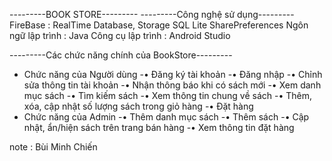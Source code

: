 ---------BOOK STORE---------
---------Công nghệ sử dụng---------
FireBase : RealTime Database, Storage
SQL Lite
SharePreferences
Ngôn ngữ lập trình : Java
Công cụ lập trình : Android Studio

---------Các chức năng chính của BookStore---------
* Chức năng của Người dùng
-• Đăng ký tài khoản
-• Đăng nhập
-• Chỉnh sửa thông tin tài khoản
-• Nhận thông báo khi có sách mới
-• Xem danh mục sách
-• Tìm kiếm sách
-• Xem thông tin chung về sách
-• Thêm, xóa, cập nhật số lượng sách trong giỏ hàng
-• Đặt hàng
* Chức năng của Admin
-• Thêm danh mục sách
-• Thêm sách
-• Cập nhật, ẩn/hiện sách trên trang bán hàng
-• Xem thông tin đặt hàng


note : Bùi Minh Chiến

